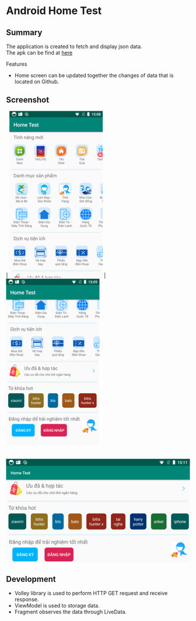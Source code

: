 # Android Home Test  

## Summary
The application is created to fetch and display json data.  
The apk can be find at [here](https://github.com/maxterjy/android-home-test/blob/master/apk/HomeTest_v1.apk)  
  
Features
* Home screen can be updated together the changes of data that is located on Github.

## Screenshot
 | 
<img src="https://github.com/maxterjy/android-home-test/blob/master/screenshot/portrail_01.png" width="256" /> | 
<img src="https://github.com/maxterjy/android-home-test/blob/master/screenshot/portrail_02.png" width="256" />  
<br />
<br />
<img src="https://github.com/maxterjy/android-home-test/blob/master/screenshot/landscape_04.png" width="512" /> 

## Development
* Volley library is used to perform HTTP GET request and receive response.
* ViewModel is used to storage data.
* Fragment observes the data through LiveData.
